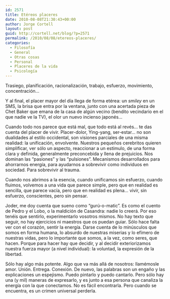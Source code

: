 ```yaml
---
id: 2571
title: Etéreos placeres
date: 2010-08-08T21:30:43+00:00
author: Jorge Cortell
layout: post
guid: http://cortell.net/blog/?p=2571
permalink: /2010/08/08/etereos-placeres/
categories:
  - Filosofí­a
  - General
  - Otras cosas
  - Personal
  - Placeres de la vida
  - Psicología
---
```

Trasiego, planificación, racionalización, trabajo, esfuerzo, movimiento, concentración&#8230;

Y al final, el placer mayor del día llega de forma etérea: un _smiley_ en un SMS, la brisa que entra por la ventana, junto con una acertada pieza de Chet Baker que emana de la casa de algún vecino (bendito vecindario en el que nadie ve la TV), el olor un nuevo incienso japonés&#8230;

Cuando todo nos parece que está mal, que todo está al revés&#8230; te das cuenta del placer de vivir. Placer-dolor, Ying-yang, ser-estar&#8230; no son dualidades al estilo occidental, son visiones parciales de una misma realidad: la unificación, envolvente. Nuestros pequeños cerebritos quieren simplificar, ver sólo un aspecto, reaccionar a un estímulo, de una forma clara y definida, generalmente preconcebida y llena de prejuicios. Nos dominan las &#8220;pasiones&#8221; y las &#8220;pulsiones&#8221;. Mecanismos desarrollados para ahorrarnos energía, para ayudarnos a sobrevivir como individuos en sociedad. Para sobrevivir al trauma.

Cuando nos abrimos a la esencia, cuando unificamos sin esfuerzo, cuando fluimos, volvemos a una vida que parece simple, pero que en realidad es sencilla, que parece vacía, pero que en realidad es plena&#8230; vivir, sin esfuerzo, conscientes, pero sin pensar.

Joder, me doy cuenta que sueno como &#8220;gurú-o-matic&#8221;. Es como el cuento de Pedro y el Lobo, o la maldición de Casandra: nadie lo creerá. Por eso tenéis que sentirlo, experimentarlo vosotros mismos. No hay texto que seguir, no hay ejercicios ni maestros que os puedan guiar. Sólo hace falta ver con el corazón, sentir la energía. Darse cuenta de lo minúsculos que somos en forma humana, lo absurdo de nuestras miserias y lo efímero de nuestras vidas, pero lo importante que somos, a la vez, como seres, que hacen. Porque para hacer hay que decidir, y al decidir exteriorizamos nuestra fuerza mayor (a nivel individual): la voluntad, la expresión de la libertad.

Sólo hay algo más potente. Algo que va más allá de nosotros: llamémosle amor. Unión. Entrega. Conexión. De nuevo, las palabras son un engaño y las explicaciones un espejismo. Puedo pintarlo y puedo cantarlo. Pero sólo hay una (y mil) maneras de expresarlo, y es junto a esa persona que canaliza la energía con la que conectamos. No es fácil encontrarla. Pero cuando se encuentra, es un crimen universal perderla.